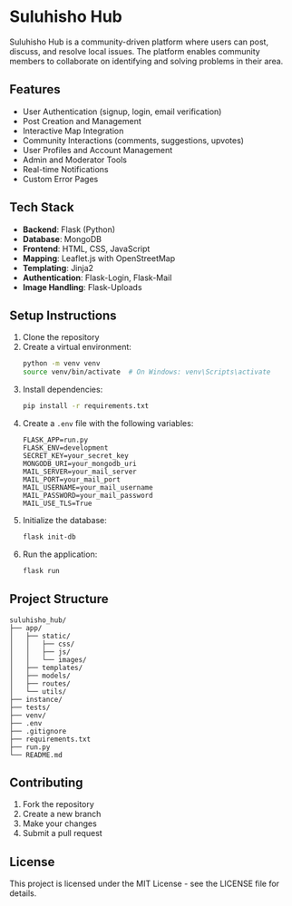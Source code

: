 # Suluhisho Hub

Suluhisho Hub is a community-driven platform where users can post, discuss, and resolve local issues. The platform enables community members to collaborate on identifying and solving problems in their area.

## Features

- User Authentication (signup, login, email verification)
- Post Creation and Management
- Interactive Map Integration
- Community Interactions (comments, suggestions, upvotes)
- User Profiles and Account Management
- Admin and Moderator Tools
- Real-time Notifications
- Custom Error Pages

## Tech Stack

- **Backend**: Flask (Python)
- **Database**: MongoDB
- **Frontend**: HTML, CSS, JavaScript
- **Mapping**: Leaflet.js with OpenStreetMap
- **Templating**: Jinja2
- **Authentication**: Flask-Login, Flask-Mail
- **Image Handling**: Flask-Uploads

## Setup Instructions

1. Clone the repository
2. Create a virtual environment:
   ```bash
   python -m venv venv
   source venv/bin/activate  # On Windows: venv\Scripts\activate
   ```
3. Install dependencies:
   ```bash
   pip install -r requirements.txt
   ```
4. Create a `.env` file with the following variables:
   ```
   FLASK_APP=run.py
   FLASK_ENV=development
   SECRET_KEY=your_secret_key
   MONGODB_URI=your_mongodb_uri
   MAIL_SERVER=your_mail_server
   MAIL_PORT=your_mail_port
   MAIL_USERNAME=your_mail_username
   MAIL_PASSWORD=your_mail_password
   MAIL_USE_TLS=True
   ```
5. Initialize the database:
   ```bash
   flask init-db
   ```
6. Run the application:
   ```bash
   flask run
   ```

## Project Structure

```
suluhisho_hub/
├── app/
│   ├── static/
│   │   ├── css/
│   │   ├── js/
│   │   └── images/
│   ├── templates/
│   ├── models/
│   ├── routes/
│   └── utils/
├── instance/
├── tests/
├── venv/
├── .env
├── .gitignore
├── requirements.txt
├── run.py
└── README.md
```

## Contributing

1. Fork the repository
2. Create a new branch
3. Make your changes
4. Submit a pull request

## License

This project is licensed under the MIT License - see the LICENSE file for details. 